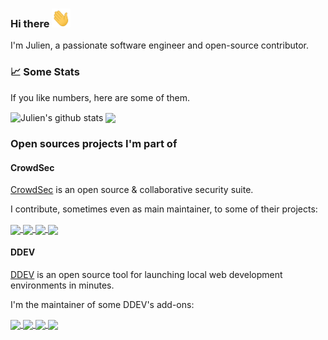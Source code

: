 ### Hi there <img src="./assets/wave.gif" width="30px" height="30px" />

I'm Julien, a passionate software engineer and open-source contributor. 

### 📈 Some Stats

If you like numbers, here are some of them.

<img align="center" src="https://github-readme-stats.vercel.app/api?username=julienloizelet&show_icons=true&include_all_commits=true&theme=algolia&rank_icon=github" alt="Julien's github stats" /> 

<a href="https://wakatime.com/@okaeli">
  <img align="center" src="https://github-readme-stats-julien-loizelets-projects.vercel.app/api/wakatime?username=okaeli&layout=compact&theme=github_dark" />
</a>

### Open sources projects I'm part of

#### CrowdSec

[CrowdSec](https://www.crowdsec.net/) is an open source & collaborative security suite. 

I contribute, sometimes even as main maintainer, to some of their projects:

<a href="https://github.com/crowdsecurity/php-remediation-engine">
  <img align="center" src="https://github-readme-stats.vercel.app/api/pin/?username=crowdsecurity&repo=php-remediation-engine&theme=algolia"/>
</a>

<a href="https://github.com/crowdsecurity/python-capi-sdk">
  <img align="center" src="https://github-readme-stats.vercel.app/api/pin/?username=crowdsecurity&repo=python-capi-sdk&theme=algolia"/>
</a>

<a href="https://github.com/crowdsecurity/magento-cs-extension">
  <img align="center" src="https://github-readme-stats.vercel.app/api/pin/?username=crowdsecurity&repo=magento-cs-extension&theme=algolia"/>
</a>

<a href="https://github.com/crowdsecurity/cs-wordpress-bouncer">
  <img align="center" src="https://github-readme-stats.vercel.app/api/pin/?username=crowdsecurity&repo=cs-wordpress-bouncer&theme=algolia"/>
</a>



#### DDEV

[DDEV](https://ddev.readthedocs.io/en/stable/) is an open source tool for launching local web development environments in minutes.

I'm the maintainer of some DDEV's add-ons:

<a href="https://github.com/julienloizelet/ddev-playwright">
  <img align="center" src="https://github-readme-stats.vercel.app/api/pin/?username=julienloizelet&repo=ddev-playwright&theme=algolia"/>
</a>

<a href="https://github.com/ddev/ddev-mongo">
  <img align="center" src="https://github-readme-stats.vercel.app/api/pin/?username=ddev&repo=ddev-mongo&theme=algolia"/>
</a>

<a href="https://github.com/ddev/ddev-redis-commander">
  <img align="center" src="https://github-readme-stats.vercel.app/api/pin/?username=ddev&repo=ddev-redis-commander&theme=algolia"/>
</a>

<a href="https://github.com/ddev/github-action-add-on-test">
  <img align="center" src="https://github-readme-stats.vercel.app/api/pin/?username=ddev&repo=github-action-add-on-test&theme=algolia"/>
</a>
